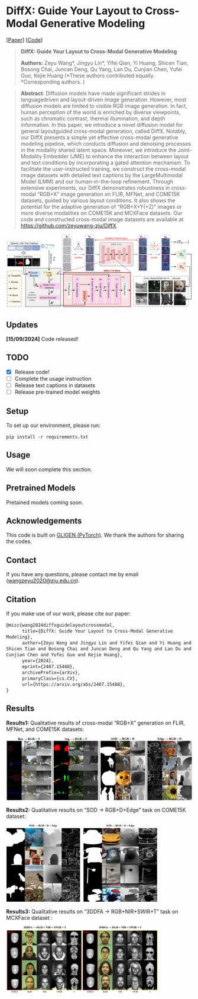 # DiffX: Guide Your Layout to Cross-Modal Generative Modeling

[[Paper](https://arxiv.org/abs/2407.15488)] [[Code](https://github.com/zeyuwang-zju/DiffX)]

> **DiffX: Guide Your Layout to Cross-Modal Generative Modeling**
>
> **Authors:** Zeyu Wang*, Jingyu Lin*, Yifei Qian, Yi Huang, Shicen Tian, Bosong Chai, Juncan Deng, Qu Yang, Lan Du, Cunjian Chen, Yufei Guo, Kejie Huang (*These authors contributed equally. †Corresponding authors. )
> 

>**Abstract**:
> Diffusion models have made significant strides in languagedriven and layout-driven image generation. However, most diffusion models are limited to visible RGB image generation. In fact, human perception of the world is enriched by diverse viewpoints, such as chromatic contrast, thermal illumination, and depth information. In this paper, we introduce a novel diffusion model for general layoutguided cross-modal generation, called DiffX. Notably, our DiffX presents a simple yet effective cross-modal generative modeling pipeline, which conducts diffusion and denoising processes in the modality shared latent space. Moreover, we introduce the Joint-Modality Embedder (JME) to enhance the interaction between layout and text conditions by incorporating a gated attention mechanism. To facilitate the user-instructed training, we construct the cross-modal image datasets with detailed text captions by the LargeMultimodal Model (LMM) and our human-in-the-loop refinement. Through extensive experiments, our DiffX demonstrates robustness in cross-modal “RGB+X” image generation on FLIR, MFNet, and COME15K datasets, guided by various layout conditions. It also shows the potential for the adaptive generation of “RGB+X+Y(+Z)” images or more diverse modalities on COME15K and MCXFace datasets. Our code and constructed cross-modal image datasets are available at https://github.com/zeyuwang-zju/DiffX.  

<img src="img/model.png" style="zoom:65%;" />

## Updates

**[15/09/2024]** Code released!

## TODO
- [x] Release code!
- [ ] Complete the usage instruction
- [ ] Release text captions in datasets
- [ ] Release pre-trained model weights

## Setup
To set up our environment, please run:
```
pip install -r requirements.txt
```
## Usage
We will soon complete this section.
## Pretrained Models
Pretained models coming soon.
## Acknowledgements
This code is built on [GLIGEN (PyTorch)](https://github.com/gligen/GLIGEN). We thank the authors for sharing the codes.
## Contact
If you have any questions, please contact me by email (wangzeyu2020@zju.edu.cn).
## Citation
If you make use of our work, please cite our paper:
```
@misc{wang2024diffxguidelayoutcrossmodal,
      title={DiffX: Guide Your Layout to Cross-Modal Generative Modeling}, 
      author={Zeyu Wang and Jingyu Lin and Yifei Qian and Yi Huang and Shicen Tian and Bosong Chai and Juncan Deng and Qu Yang and Lan Du and Cunjian Chen and Yufei Guo and Kejie Huang},
      year={2024},
      eprint={2407.15488},
      archivePrefix={arXiv},
      primaryClass={cs.CV},
      url={https://arxiv.org/abs/2407.15488}, 
}
```
## Results
**Results1:** Qualitative results of cross-modal “RGB+X” generation on FLIR, MFNet, and COME15K datasets:

<img src="img/result1.png" alt="0" style="zoom:110%;" />



**Results2:** Qualitative results on “SOD → RGB+D+Edge” task on COME15K dataset:

<img src="img/result2.png" alt="0.7" style="zoom:40%;" />



**Results3:** Qualitative results on “3DDFA → RGB+NIR+SWIR+T” task on MCXFace dataset  :

<img src="img/result3.png" style="zoom:40%;" />
